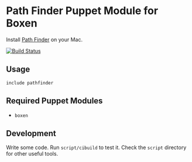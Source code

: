 # Path Finder Puppet Module for Boxen

Install [Path Finder](http://cocoatech.com/pathfinder/) on your Mac.

[![Build Status](https://travis-ci.org/boxen/puppet-template.png?branch=master)](https://travis-ci.org/boxen/puppet-template)

## Usage

```puppet
include pathfinder
```

## Required Puppet Modules

* `boxen`

## Development

Write some code. Run `script/cibuild` to test it. Check the `script`
directory for other useful tools.
